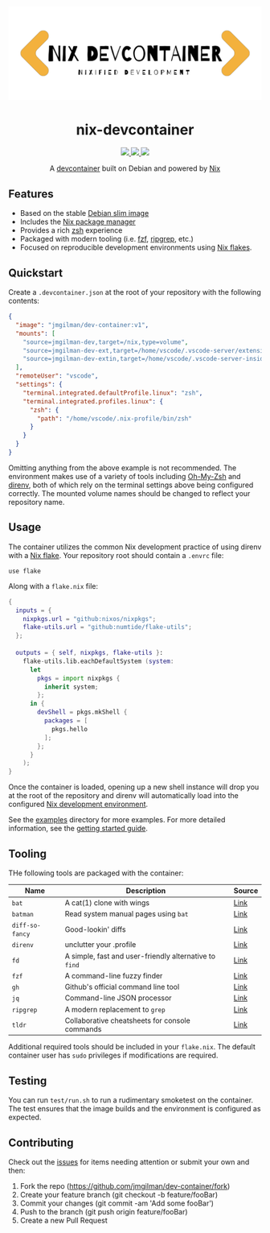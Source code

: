 ![](logo.png)

<h1 align="center">nix-devcontainer</h1>

<p align="center">
    <a href="https://github.com/jmgilman/dev-container/actions/workflows/ci.yml">
        <img src="https://github.com/jmgilman/dev-container/actions/workflows/ci.yml/badge.svg"/>
    </a>
    <a href="https://hub.docker.com/repository/docker/jmgilman/dev-container">
        <img src="https://img.shields.io/docker/v/jmgilman/dev-container"/>
    </a>
    <img src="https://img.shields.io/github/license/jmgilman/dev-container"/>
</p>

<p align="center"> A <a href="https://code.visualstudio.com/docs/remote/containers">devcontainer</a> built on Debian and powered by <a href="https://nixos.org/">Nix</a></p>

## Features

- Based on the stable [Debian slim image][3]
- Includes the [Nix package manager][4]
- Provides a rich [zsh][5] experience
- Packaged with modern tooling (i.e. [fzf][6], [ripgrep][7], etc.)
- Focused on reproducible development environments using [Nix flakes][8].

## Quickstart

Create a `.devcontainer.json` at the root of your repository with the following
contents:

```json
{
  "image": "jmgilman/dev-container:v1",
  "mounts": [
    "source=jmgilman-dev,target=/nix,type=volume",
    "source=jmgilman-dev-ext,target=/home/vscode/.vscode-server/extensions,type=volume",
    "source=jmgilman-dev-extin,target=/home/vscode/.vscode-server-insiders/extensions,type=volume"
  ],
  "remoteUser": "vscode",
  "settings": {
    "terminal.integrated.defaultProfile.linux": "zsh",
    "terminal.integrated.profiles.linux": {
      "zsh": {
        "path": "/home/vscode/.nix-profile/bin/zsh"
      }
    }
  }
}
```

Omitting anything from the above example is not recommended. The environment
makes use of a variety of tools including [Oh-My-Zsh][9] and [direnv][10], both
of which rely on the terminal settings above being configured correctly. The
mounted volume names should be changed to reflect your repository name.

## Usage

The container utilizes the common Nix development practice of using direnv with
a [Nix flake][8]. Your repository root should contain a `.envrc` file:

```text
use flake
```

Along with a `flake.nix` file:

```nix
{
  inputs = {
    nixpkgs.url = "github:nixos/nixpkgs";
    flake-utils.url = "github:numtide/flake-utils";
  };

  outputs = { self, nixpkgs, flake-utils }:
    flake-utils.lib.eachDefaultSystem (system:
      let
        pkgs = import nixpkgs {
          inherit system;
        };
      in {
        devShell = pkgs.mkShell {
          packages = [
            pkgs.hello
          ];
        };
      }
    );
}
```

Once the container is loaded, opening up a new shell instance will drop you at
the root of the repository and direnv will automatically load into the
configured [Nix development environment][11].

See the [examples](examples/) directory for more examples. For more detailed
information, see the [getting started guide](docs/getting_started.md).

## Tooling

THe following tools are packaged with the container:

| Name            | Description                                            | Source                                                                |
| --------------- | ------------------------------------------------------ | --------------------------------------------------------------------- |
| `bat`           | A cat(1) clone with wings                              | [Link](https://github.com/sharkdp/bat)                                |
| `batman`        | Read system manual pages using `bat`                   | [Link](https://github.com/eth-p/bat-extras/blob/master/doc/batman.md) |
| `diff-so-fancy` | Good-lookin' diffs                                     | [Link](https://github.com/so-fancy/diff-so-fancy)                     |
| `direnv`        | unclutter your .profile                                | [Link](https://github.com/direnv/direnv)                              |
| `fd`            | A simple, fast and user-friendly alternative to `find` | [Link](https://github.com/sharkdp/fd)                                 |
| `fzf`           | A command-line fuzzy finder                            | [Link](https://github.com/junegunn/fzf)                               |
| `gh`            | Github's official command line tool                    | [Link](https://github.com/cli/cli)                                    |
| `jq`            | Command-line JSON processor                            | [Link](https://github.com/stedolan/jq)                                |
| `ripgrep`       | A modern replacement to `grep`                         | [Link](https://github.com/BurntSushi/ripgrep)                         |
| `tldr`          | Collaborative cheatsheets for console commands         | [Link](https://github.com/tldr-pages/tldr)                            |

Additional required tools should be included in your `flake.nix`. The default
container user has `sudo` privileges if modifications are required.

## Testing

You can run `test/run.sh` to run a rudimentary smoketest on the container. The
test ensures that the image builds and the environment is configured as
expected.

## Contributing

Check out the [issues][12] for items needing attention or submit your own and
then:

1. Fork the repo (<https://github.com/jmgilman/dev-container/fork>)
2. Create your feature branch (git checkout -b feature/fooBar)
3. Commit your changes (git commit -am 'Add some fooBar')
4. Push to the branch (git push origin feature/fooBar)
5. Create a new Pull Request

[1]: https://code.visualstudio.com/docs/remote/containers
[2]: https://nixos.org/
[3]: https://hub.docker.com/_/debian
[4]: https://nixos.wiki/wiki/Nix
[5]: https://www.zsh.org/
[6]: https://github.com/junegunn/fzf
[7]: https://github.com/BurntSushi/ripgrep
[8]: https://nixos.wiki/wiki/Flakes
[9]: https://ohmyz.sh/
[10]: https://direnv.net/
[11]: https://nixos.wiki/wiki/Development_environment_with_nix-shell
[12]: https://github.com/jmgilman/dev-container/issues
